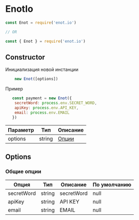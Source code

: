 # EnotIo

```js
const Enot = require('enot.io')

// OR

const { Enot } = require('enot.io')
```

## Constructor
Инициализация новой инстанции
```js
    new Enot([options])
```

Пример
```js
   const payment = new Enot({
    secretWord: process.env.SECRET_WORD,
    apiKey: process.env.API_KEY,
    email: process.env.EMAIL
   })
```

| Параметр | Тип | Описание |
|----------|--------|-------------------|
| options  | string | [Опции](#options) |

## Options
### Общие опции

| Опция | Тип | Описание | По умолчанию |
|----------|--------|-----------------------------------|--------------|
| secretWord | string | secretWord | null |
| apiKey | string | API KEY | null |
| email | string | EMAIL | null |
